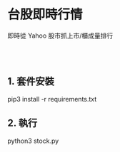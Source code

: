 <p align="center"><h1>台股即時行情</h1></p>
<p align="left">即時從 Yahoo 股市抓上市/櫃成量排行</p>
<br/><br/>


## 1. 套件安裝

pip3 install -r requirements.txt


## 2. 執行

python3 stock.py
